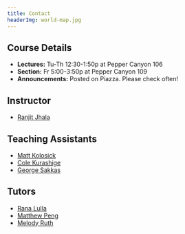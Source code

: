```yaml
---
title: Contact
headerImg: world-map.jpg
---
```


## Course Details

- **Lectures:**          Tu-Th 12:30-1:50p at Pepper Canyon 106
- **Section:**           Fr    5:00-3:50p  at Pepper Canyon 109
- **Announcements:**     Posted on Piazza. Please check often!

## Instructor

- [Ranjit Jhala](https://ranjitjhala.github.io)

## Teaching Assistants

- [Matt Kolosick](mailto:mkolosick@ucsd.edu)
- [Cole Kurashige](mailto:ckurashige@ucsd.edu)
- [George Sakkas](mailto:gsakkas@ucsd.edu)

## Tutors

- [Rana Lulla](mailto:rlulla@ucsd.edu)
- [Matthew Peng](mailto:mapeng@ucsd.edu)
- [Melody Ruth](mailto:maruth@ucsd.edu)